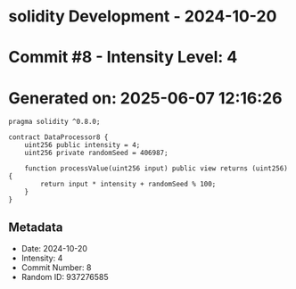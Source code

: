 ﻿# solidity Development - 2024-10-20
# Commit #8 - Intensity Level: 4
# Generated on: 2025-06-07 12:16:26
```solidity
pragma solidity ^0.8.0;

contract DataProcessor8 {
    uint256 public intensity = 4;
    uint256 private randomSeed = 406987;

    function processValue(uint256 input) public view returns (uint256) {
        return input * intensity + randomSeed % 100;
    }
}
```
## Metadata
- Date: 2024-10-20
- Intensity: 4
- Commit Number: 8
- Random ID: 937276585
